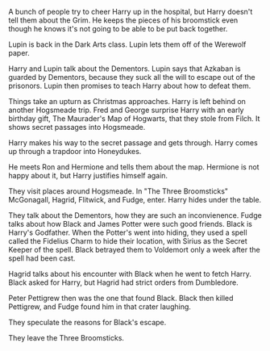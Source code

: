 A bunch of people try to cheer Harry up in the hospital, but Harry doesn't tell
them about the Grim. He keeps the pieces of his broomstick even though he knows
it's not going to be able to be put back together.

Lupin is back in the Dark Arts class. Lupin lets them off of the Werewolf
paper.

Harry and Lupin talk about the Dementors. Lupin says that Azkaban is guarded by
Dementors, because they suck all the will to escape out of the prisonors. Lupin
then promises to teach Harry about how to defeat them.

Things take an upturn as Christmas approaches. Harry is left behind on another
Hogsmeade trip. Fred and George surprise Harry with an early birthday gift, The
Maurader's Map of Hogwarts, that they stole from Filch. It shows secret
passages into Hogsmeade.

Harry makes his way to the secret passage and gets through. Harry comes up
through a trapdoor into Honeydukes.

He meets Ron and Hermione and tells them about the map. Hermione is not happy
about it, but Harry justifies himself again.

They visit places around Hogsmeade. In "The Three Broomsticks" McGonagall,
Hagrid, Flitwick, and Fudge, enter. Harry hides under the table.

They talk about the Dementors, how they are such an inconvienence. Fudge talks
about how Black and James Potter were such good friends. Black is Harry's
Godfather. When the Potter's went into hiding, they used a spell called the
Fidelius Charm to hide their location, with Sirius as the Secret Keeper of the
spell. Black betrayed them to Voldemort only a week after the spell had been
cast.

Hagrid talks about his encounter with Black when he went to fetch Harry. Black
asked for Harry, but Hagrid had strict orders from Dumbledore.

Peter Pettigrew then was the one that found Black. Black then killed Pettigrew,
and Fudge found him in that crater laughing.

They speculate the reasons for Black's escape.

They leave the Three Broomsticks.

